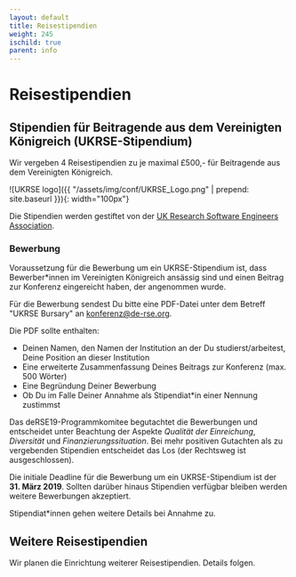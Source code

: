 ```yaml
--- 
layout: default 
title: Reisestipendien
weight: 245
ischild: true
parent: info
---
```


# Reisestipendien

## Stipendien für Beitragende aus dem Vereinigten Königreich (UKRSE-Stipendium)

Wir vergeben 4 Reisestipendien zu je maximal £500,- für Beitragende aus dem Vereinigten Königreich.

![UKRSE logo]({{ "/assets/img/conf/UKRSE_Logo.png" | prepend: site.baseurl }}){: width="100px"}

Die Stipendien werden gestiftet von der [UK Research Software Engineers Association](https://rse.ac.uk/).

### Bewerbung

Voraussetzung für die Bewerbung um ein UKRSE-Stipendium ist, dass Bewerber*innen
im Vereinigten Königreich ansässig sind und einen Beitrag zur Konferenz 
eingereicht haben, der angenommen wurde.

Für die Bewerbung sendest Du bitte eine PDF-Datei unter dem Betreff 
"UKRSE Bursary" an [konferenz@de-rse.org](mailto:konferenz@de-rse.org).

Die PDF sollte enthalten:

- Deinen Namen, den Namen der Institution an der Du studierst/arbeitest, Deine
Position an dieser Institution
- Eine erweiterte Zusammenfassung Deines Beitrags zur Konferenz (max. 500 Wörter)
- Eine Begründung Deiner Bewerbung
- Ob Du im Falle Deiner Annahme als Stipendiat*in einer Nennung zustimmst

Das deRSE19-Programmkomitee begutachtet die Bewerbungen und entscheidet unter
Beachtung der Aspekte *Qualität der Einreichung*, *Diversität* und 
*Finanzierungssituation*. Bei mehr positiven Gutachten als zu 
vergebenden Stipendien entscheidet das Los (der Rechtsweg ist ausgeschlossen).

Die initiale Deadline für die Bewerbung um ein UKRSE-Stipendium ist
der **31. März 2019**. Sollten darüber hinaus Stipendien verfügbar bleiben
werden weitere Bewerbungen akzeptiert.

Stipendiat*innen gehen weitere Details bei Annahme zu.


## Weitere Reisestipendien

Wir planen die Einrichtung weiterer Reisestipendien. Details folgen.